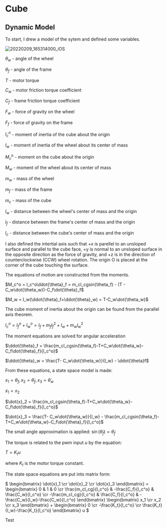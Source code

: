 # Cube

## Dynamic Model

To start, I drew a model of the sytem and defined some variables.

![20220209_165314000_iOS](https://user-images.githubusercontent.com/12192597/153292640-dc4b47b9-1647-48cf-8b72-43c025f5978f.jpg)

$\theta_w$ - angle of the wheel

$\theta_f$ - angle of the frame

$T$ - motor torque

$C_w$ - motor friction torque coefficient

$C_f$ - frame friction torque coefficient

$F_w$ - force of gravity on the wheel

$F_f$ - force of gravity on the frame

$I_c^o$ - moment of inertia of the cube about the origin

$I_w$ - moment of inertia of the wheel about its center of mass

$M_c^o$ - moment on the cube about the origin

$M_w$ - moment of the wheel about its center of mass

$m_w$ - mass of the wheel

$m_f$ - mass of the frame

$m_c$ - mass of the cube

$l_w$ - distance between the wheel's center of mass and the origin

$l_f$ - distance between the frame's center of mass and the origin

$l_c$ - distance between the cube's center of mass and the origin

I also defined the intertial axis such that +x is parellel to an unsloped surface and parallel to the cube face, +y is normal to an unsloped surface in the opposite direction as the force of gravity, and +z is in the direction of counterclockwise (CCW) wheel rotation. The origin O is placed at the corner of the cube touching the surface.

The equations of motion are constructed from the moments.

$M_c^o = I_c^o\ddot{\theta}_f = m_cl_cgsin(\theta_f) - (T - C_w\dot{\theta_w})-C_f\dot{\theta}_f$

$M_w = I_w(\ddot{\theta}_f+\ddot{\theta}_w) = T-C_w\dot{\theta_w}$

The cube moment of inertia about the origin can be found from the parallel axis theorem.

$I_c^o = I_f^o + I_w^o = I_f+m_fl_f^2 + I_w+m_wl_w^2$

The moment equations are solved for angular acceleration

$\ddot{\theta}_f = \frac{m_cl_cgsin(\theta_f)-T+C_w\dot{\theta_w}-C_f\dot{\theta}_f}{I_c^o}$

$\ddot{\theta}_w = \frac{T- C_w\dot{\theta_w}}{I_w} - \ddot{\theta}f$

From these equations, a state space model is made:

$x_1=\theta_f, x_2=\dot{\theta}_f,x_3=\dot{\theta}_w$

$\dot{x}_1 = x_2$

$\dot{x}_2 = \frac{m_cl_cgsin(\theta_f)-T+C_w\dot{\theta_w}-C_f\dot{\theta}_f}{I_c^o}$

$\dot{x}_3 = \frac{T- C_w\dot{\theta_w}}{I_w} - \frac{m_cl_cgsin(\theta_f)-T+C_w\dot{\theta_w}-C_f\dot{\theta}_f}{I_c^o}$

The small angle approximation is applied: $\sin(\dot{\theta}_f)=\dot{\theta}_f$

The torque is related to the pwm input $u$ by the equation:

$T = K_tu$

where $K_t$ is the motor torque constant.

The state space equations are put into matrix form:

$
\begin{bmatrix}
\dot{x}_1 \cr
\dot{x}_2 \cr
\dot{x}_3 
\end{bmatrix} = 
\begin{bmatrix}
0 & 1 & 0 \cr
\frac{m_cl_cg}{I_c^o} & -\frac{C_f}{I_c^o} & \frac{C_w}{I_c^o} \cr
-\frac{m_cl_cg}{I_c^o} & \frac{C_f}{I_c^o} & -\frac{C_w}{I_w}-\frac{C_w}{I_c^o}
\end{bmatrix}
\begin{bmatrix}
x_1 \cr
x_2 \cr
x_3 
\end{bmatrix} + 
\begin{bmatrix}
0 \cr
-\frac{K_t}{I_c^o} \cr
\frac{K_t}{I_w}-\frac{K_t}{I_c^o}
\end{bmatrix} u $

Test